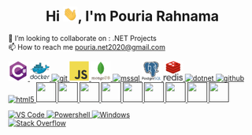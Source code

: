 <h1 align="center">Hi <img src="https://raw.githubusercontent.com/ABSphreak/ABSphreak/master/gifs/Hi.gif" width="30px">, I'm Pouria Rahnama </h1>

👯 I’m looking to collaborate on : .NET Projects
</br>
📫 How to reach me pouria.net2020@gmail.com

<p align="left"> 
  
<a href="https://www.w3schools.com/cs/" target="_blank" rel="noreferrer">
<img src="https://raw.githubusercontent.com/devicons/devicon/master/icons/csharp/csharp-original.svg" alt="csharp" width="40" height="40"/>
  
<a href="https://www.docker.com/" target="_blank" rel="noreferrer"> 
<img src="https://raw.githubusercontent.com/devicons/devicon/master/icons/docker/docker-original-wordmark.svg" alt="docker" width="40" height="40"/>
  
<a href="https://git-scm.com/" target="_blank" rel="noreferrer"> 
<img src="https://www.vectorlogo.zone/logos/git-scm/git-scm-icon.svg" alt="git" width="40" height="40"/> 

<a href="https://developer.mozilla.org/en-US/docs/Web/JavaScript" target="_blank" rel="noreferrer"> 
<img src="https://raw.githubusercontent.com/devicons/devicon/master/icons/javascript/javascript-original.svg" alt="javascript" width="40" height="40"/>
  
<a href="https://www.mongodb.com/" target="_blank" rel="noreferrer">
<img src="https://raw.githubusercontent.com/devicons/devicon/master/icons/mongodb/mongodb-original-wordmark.svg" alt="mongodb" width="40" height="40"/>
  
<a href="https://www.microsoft.com/en-us/sql-server" target="_blank" rel="noreferrer"> 
<img src="https://www.svgrepo.com/show/303229/microsoft-sql-server-logo.svg" alt="mssql" width="40" height="40"/>
  
<a href="https://www.postgresql.org" target="_blank" rel="noreferrer">
<img src="https://raw.githubusercontent.com/devicons/devicon/master/icons/postgresql/postgresql-original-wordmark.svg" alt="postgresql" width="40" height="40"/>
  
<a href="https://redis.io" target="_blank" rel="noreferrer">
<img src="https://raw.githubusercontent.com/devicons/devicon/master/icons/redis/redis-original-wordmark.svg" alt="redis" width="40" height="40"/> 

<a href="" target="_blank" rel="noreferrer">
<img src="https://icongr.am/devicon/dot-net-original-wordmark.svg?size=72&color=currentColor" alt="dotnet" width="40" height="40"/> 

<a href="" target="_blank" rel="noreferrer">
<img src="https://icongr.am/devicon/github-original.svg?size=72&color=currentColor" alt="github" width="40" height="40"/> 

<a href="" target="_blank" rel="noreferrer">
<img src="https://icongr.am/devicon/html5-original.svg?size=72&color=currentColor" alt="html5" width="40" height="40"/> 

<a href="" target="_blank" rel="noreferrer">
<img src="https://icongr.am/devicon/css3-original.svg?size=72&color=currentColor" alt="" width="40" height="40"/> 

<a href="" target="_blank" rel="noreferrer">
<img src="https://icongr.am/devicon/jquery-original-wordmark.svg?size=72&color=currentColor" alt="" width="40" height="40"/> 

<a href="" target="_blank" rel="noreferrer">
<img src="https://icongr.am/devicon/linux-original.svg?size=72&color=currentColor" alt="" width="40" height="40"/> 

<a href="" target="_blank" rel="noreferrer">
<img src="https://icongr.am/devicon/vim-original.svg?size=72&color=currentColor" alt="" width="40" height="40"/> 

<a href="" target="_blank" rel="noreferrer">
<img src="https://icongr.am/devicon/bootstrap-plain-wordmark.svg?size=72&color=871ef1" alt="" width="40" height="40"/> 

<a href="" target="_blank" rel="noreferrer">
<img src="https://icongr.am/devicon/ubuntu-plain-wordmark.svg?size=72&color=871ef1" alt="" width="40" height="40"/> 

<a href="" target="_blank" rel="noreferrer">
<img src="https://icongr.am/devicon/visualstudio-plain.svg?size=115&color=f27373" alt="" width="40" height="40"/> 

<a href="" target="_blank" rel="noreferrer">
<img src="" alt="" width="40" height="40"/> 

<a href="" target="_blank" rel="noreferrer">
<img src="" alt="" width="40" height="40"/> 
  

![VS Code](http://img.shields.io/badge/-VS%20Code-007ACC?style=flat-square&logo=visual-studio-code&logoColor=ffffff)
![Powershell](http://img.shields.io/badge/-Powershell-5391FE?style=flat-square&logo=powershell&logoColor=ffffff)
![Windows](http://img.shields.io/badge/-Windows-0078D6?style=flat-square&logo=windows&logoColor=ffffff)
</br>
<a href="#"><img alt="Stack Overflow" src="https://img.shields.io/badge/-Stack%20Overflow-FE7A16?logo=stack-overflow&logoColor=white"></a>
